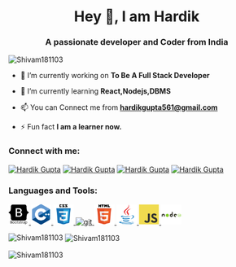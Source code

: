 
 <h1 align="center">Hey 👋, I am Hardik </h1>
<h3 align="center">A passionate developer and Coder from India</h3>

<p align="left"> <img src="https://komarev.com/ghpvc/?username=Shivam181103&label=Profile%20views&color=0e75b6&style=flat" alt="Shivam181103" /> </p>

- 🔭 I’m currently working on **To Be A Full Stack Developer**

- 🌱 I’m currently learning **React,Nodejs,DBMS**

- 📫 You can Connect me from  **hardikgupta561@gmail.com**

- ⚡ Fun fact **I am a learner now.**
 
<h3 align="left">Connect with me:</h3>
<p align="left">
<a href="https://www.linkedin.com/in/hardik-gupta-a77761136/" target="blank"><img align="center" src="https://cdn.jsdelivr.net/npm/simple-icons@3.0.1/icons/linkedin.svg" alt="Hardik Gupta" height="30" width="40" /></a>
<a href="https://www.instagram.com/hardik_.gupta_/" target="blank"><img align="center" src="https://cdn.jsdelivr.net/npm/simple-icons@3.0.1/icons/instagram.svg" alt="Hardik Gupta" height="30" width="40" /></a>
<a href=" https://www.codechef.com/users/hardik_0007" target="blank"><img align="center" src="https://cdn.jsdelivr.net/npm/simple-icons@3.1.0/icons/codechef.svg" alt="Hardik Gupta" height="30" width="40" /></a>
<a href="https://www.hackerrank.com/hardikgupta561?hr_r=1" target="blank"><img align="center" src="https://cdn.jsdelivr.net/npm/simple-icons@3.0.1/icons/hackerrank.svg" alt="Hardik Gupta" height="30" width="40" /></a>
 </p>

<h3 align="left">Languages and Tools:</h3>
<p align="left"> <a href="https://getbootstrap.com" target="_blank"> <img src="https://raw.githubusercontent.com/devicons/devicon/master/icons/bootstrap/bootstrap-plain-wordmark.svg" alt="bootstrap" width="40" height="40"/> </a> <a href="https://www.w3schools.com/cpp/" target="_blank"> <img src="https://raw.githubusercontent.com/devicons/devicon/master/icons/cplusplus/cplusplus-original.svg" alt="cplusplus" width="40" height="40"/> </a> <a href="https://www.w3schools.com/css/" target="_blank"> <img src="https://raw.githubusercontent.com/devicons/devicon/master/icons/css3/css3-original-wordmark.svg" alt="css3" width="40" height="40"/> </a><a href="https://git-scm.com/" target="_blank"> <img src="https://www.vectorlogo.zone/logos/git-scm/git-scm-icon.svg" alt="git" width="40" height="40"/> </a> <a href="https://www.w3.org/html/" target="_blank"> <img src="https://raw.githubusercontent.com/devicons/devicon/master/icons/html5/html5-original-wordmark.svg" alt="html5" width="40" height="40"/> </a> <a href="https://www.java.com" target="_blank"> <img src="https://raw.githubusercontent.com/devicons/devicon/master/icons/java/java-original.svg" alt="java" width="40" height="40"/> </a> <a href="https://developer.mozilla.org/en-US/docs/Web/JavaScript" target="_blank"> <img src="https://raw.githubusercontent.com/devicons/devicon/master/icons/javascript/javascript-original.svg" alt="javascript" width="40" height="40"/> </a> <a href="https://nodejs.org" target="_blank"> <img src="https://raw.githubusercontent.com/devicons/devicon/master/icons/nodejs/nodejs-original-wordmark.svg" alt="nodejs" width="40" height="40"/> </a> </p>

<p><img align="left" src="https://github-readme-stats.vercel.app/api/top-langs?username=Shivam181103&show_icons=true&locale=en&layout=compact" alt="Shivam181103" /></p>

<p>&nbsp;<img align="center" src="https://github-readme-stats.vercel.app/api?username=Shivam181103&show_icons=true&locale=en" alt="Shivam181103" /></p>

<p><img align="center" src="https://github-readme-streak-stats.herokuapp.com/?user=Shivam181103&" alt="Shivam181103" /></p>
